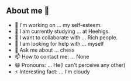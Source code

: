 ##  About me 👋
- 🔭 I'm working on ... my self-esteem.
- 🌱 I am currently studying ... at Heehigs.
- 👯 I want to collaborate with ... Rich people.
- 🤔 I am looking for help with ... myself
- 💬 Ask me about ... chess
- 📫 How to contact me: ... None
- 😄 Pronouns: ... He(I can't perceive any other)
- ⚡ Interesting fact: ... I'm cloudy
